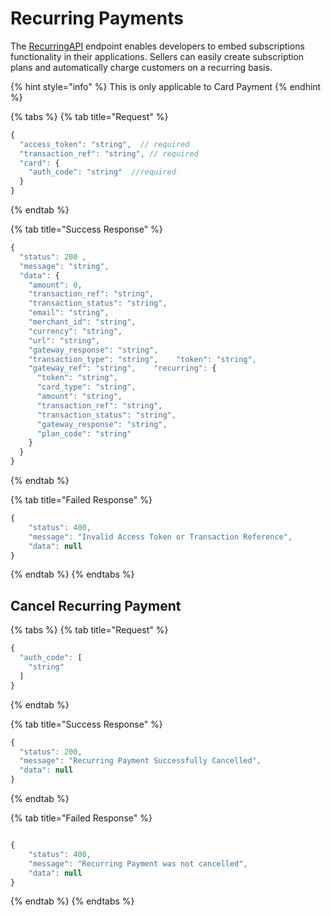 # Recurring Payments

The [RecurringAPI](https://squadinc.gitbook.io/squad-api/api-endpoints#recurring-payments) endpoint enables developers to embed subscriptions functionality in their applications. Sellers can easily create subscription plans and automatically charge customers on a recurring basis.

{% hint style="info" %}
This is only applicable to Card Payment
{% endhint %}

{% tabs %}
{% tab title="Request" %}
```javascript
{
  "access_token": "string",  // required
  "transaction_ref": "string", // required
  "card": {
    "auth_code": "string"  //required
  }
}
```
{% endtab %}

{% tab title="Success Response" %}
```javascript
{​​​​​​​​
  "status": 200 ,
  "message": "string",
  "data": {​​​​​​​​
    "amount": 0,
    "transaction_ref": "string",
    "transaction_status": "string",
    "email": "string",
    "merchant_id": "string",
    "currency": "string",
    "url": "string",
    "gateway_response": "string",
    "transaction_type": "string",    "token": "string",
    "gateway_ref": "string",    "recurring": {​​​​​​​​
      "token": "string",
      "card_type": "string",
      "amount": "string",
      "transaction_ref": "string",
      "transaction_status": "string",
      "gateway_response": "string",
      "plan_code": "string"
    }​​​​​​​​
  }​​​​​​​​
}
```
{% endtab %}

{% tab title="Failed Response" %}
```javascript
{
    "status": 400,
    "message": "Invalid Access Token or Transaction Reference",
    "data": null
}
```
{% endtab %}
{% endtabs %}

## Cancel Recurring Payment

{% tabs %}
{% tab title="Request" %}
```javascript
{
  "auth_code": [
    "string"
  ]
}

```
{% endtab %}

{% tab title="Success Response" %}
```javascript
{
  "status": 200,
  "message": "Recurring Payment Successfully Cancelled",
  "data": null
}
```
{% endtab %}

{% tab title="Failed Response" %}
```javascript

{
    "status": 400,
    "message": "Recurring Payment was not cancelled",
    "data": null
}

```
{% endtab %}
{% endtabs %}
